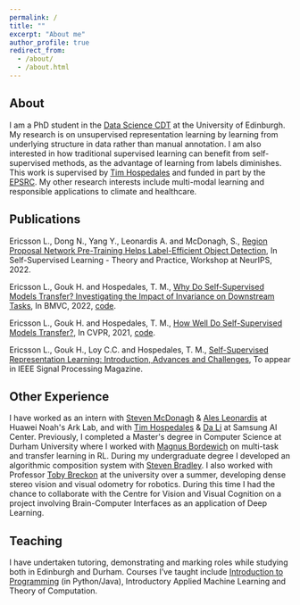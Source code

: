 ```yaml
---
permalink: /
title: ""
excerpt: "About me"
author_profile: true
redirect_from: 
  - /about/
  - /about.html
---
```


## About

I am a PhD student in the [Data Science CDT](http://datascience.inf.ed.ac.uk/) at the University of Edinburgh. My research is on unsupervised representation learning by learning from underlying structure in data rather than manual annotation. I am also interested in how traditional supervised learning can benefit from self-supervised methods, as the advantage of learning from labels diminishes. This work is supervised by [Tim Hospedales](http://homepages.inf.ed.ac.uk/thospeda/) and funded in part by the [EPSRC](https://epsrc.ukri.org/). My other research interests include multi-modal learning and responsible applications to climate and healthcare.

## Publications

Ericsson L., Dong N., Yang Y., Leonardis A. and McDonagh, S., [Region Proposal Network Pre-Training Helps Label-Efficient Object Detection](https://arxiv.org/abs/2211.09022), In Self-Supervised Learning - Theory and Practice, Workshop at NeurIPS, 2022.

Ericsson L., Gouk H. and Hospedales, T. M., [Why Do Self-Supervised Models Transfer? Investigating the Impact of Invariance on Downstream Tasks](https://arxiv.org/abs/2111.11398), In BMVC, 2022, [code](https://github.com/linusericsson/ssl-invariances).

Ericsson L., Gouk H. and Hospedales, T. M., [How Well Do Self-Supervised Models Transfer?](https://arxiv.org/abs/2011.13377), In CVPR, 2021, [code](https://github.com/linusericsson/ssl-transfer).

Ericsson L., Gouk H., Loy C.C. and Hospedales, T. M., [Self-Supervised Representation Learning: Introduction, Advances and Challenges](https://arxiv.org/abs/2110.09327), To appear in IEEE Signal Processing Magazine.

## Other Experience
I have worked as an intern with [Steven McDonagh](https://smcdonagh.github.io/) & [Ales Leonardis](https://www.cs.bham.ac.uk/~leonarda/) at Huawei Noah's Ark Lab, and with [Tim Hospedales](http://homepages.inf.ed.ac.uk/thospeda/) & [Da Li](https://dali-dl.github.io/) at Samsung AI Center. Previously, I completed a Master's degree in Computer Science at Durham University where I worked with [Magnus Bordewich](https://community.dur.ac.uk/m.j.r.bordewich/) on multi-task and transfer learning in RL. During my undergraduate degree I developed an algorithmic composition system with [Steven Bradley](https://www.durham.ac.uk/staff/s-p-bradley/). I also worked with Professor [Toby Breckon](http://breckon.eu/toby/) at the university over a summer, developing dense stereo vision and visual odometry for robotics. During this time I had the chance to collaborate with the Centre for Vision and Visual Cognition on a project involving Brain-Computer Interfaces as an application of Deep Learning.

## Teaching

I have undertaken tutoring, demonstrating and marking roles while studying both in Edinburgh and Durham.  Courses I’ve taught include [Introduction to Programming](https://github.com/DurhamIP) (in Python/Java), Introductory Applied Machine Learning and Theory of Computation.
